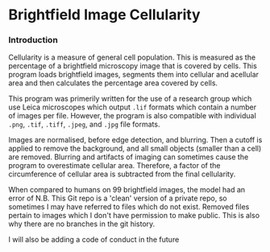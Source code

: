 # Brightfield Image Cellularity

### Introduction
Cellularity is a measure of general cell population. This is measured as the percentage of a brightfield microscopy image that is covered by cells. This program loads brightfield images, segments them into cellular and acellular area and then calculates the percentage area covered by cells.

This program was primerily written for the use of a research group which use Leica microscopes which output `.lif` formats which contain a number of images per file. However, the program is also compatible with individual `.png`, `.tif`, `.tiff`, `.jpeg`, and `.jpg` file formats.

Images are normalised, before edge detection, and blurring. Then a cutoff is applied to remove the background, and all small objects (smaller than a cell) are removed. Blurring and artifacts of imaging can sometimes cause the program to overestimate cellular area. Therefore, a factor of the circumference of cellular area is subtracted from the final cellularity. 

When compared to humans on 99 brightfield images, the model had an error of 
N.B. This Git repo is a 'clean' version of a private repo, so sometimes I may have referred to files which do not exist. Removed files pertain to images 
which I don't have permission to make public. This is also why there are no branches in the git history.

I will also be adding a code of conduct in the future
